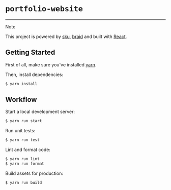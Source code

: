 # `portfolio-website`

---

> [!NOTE]
> This project is powered by [sku](https://github.com/seek-oss/sku), [braid](https://github.com/seek-oss/braid-design-system) and built with [React](https://facebook.github.io/react).

## Getting Started

First of all, make sure you&#39;ve installed [yarn](https://classic.yarnpkg.com/en/docs/install).

Then, install dependencies:

```bash
$ yarn install
```

## Workflow

Start a local development server:

```bash
$ yarn run start
```

Run unit tests:

```bash
$ yarn run test
```

Lint and format code:

```bash
$ yarn run lint
$ yarn run format
```

Build assets for production:

```bash
$ yarn run build
```
